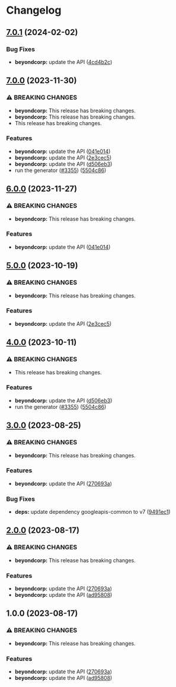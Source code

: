 # Changelog

## [7.0.1](https://github.com/googleapis/google-api-nodejs-client/compare/beyondcorp-v7.0.0...beyondcorp-v7.0.1) (2024-02-02)


### Bug Fixes

* **beyondcorp:** update the API ([4cd4b2c](https://github.com/googleapis/google-api-nodejs-client/commit/4cd4b2c617e6922fe4fa77039c3e9fce42416166))

## [7.0.0](https://github.com/googleapis/google-api-nodejs-client/compare/beyondcorp-v6.0.0...beyondcorp-v7.0.0) (2023-11-30)


### ⚠ BREAKING CHANGES

* **beyondcorp:** This release has breaking changes.
* **beyondcorp:** This release has breaking changes.
* This release has breaking changes.

### Features

* **beyondcorp:** update the API ([041e014](https://github.com/googleapis/google-api-nodejs-client/commit/041e014429761a059eba8015f3c8ea6ece4f2f2d))
* **beyondcorp:** update the API ([2e3cec5](https://github.com/googleapis/google-api-nodejs-client/commit/2e3cec50ad7c4e1cd7918cd8962adfb26fe68250))
* **beyondcorp:** update the API ([d506eb3](https://github.com/googleapis/google-api-nodejs-client/commit/d506eb3fdd4916386670af697bdd843f66ef6d62))
* run the generator ([#3355](https://github.com/googleapis/google-api-nodejs-client/issues/3355)) ([5504c86](https://github.com/googleapis/google-api-nodejs-client/commit/5504c86fd61740886047320e2ed70f02a164acd7))

## [6.0.0](https://github.com/googleapis/google-api-nodejs-client/compare/beyondcorp-v5.0.0...beyondcorp-v6.0.0) (2023-11-27)


### ⚠ BREAKING CHANGES

* **beyondcorp:** This release has breaking changes.

### Features

* **beyondcorp:** update the API ([041e014](https://github.com/googleapis/google-api-nodejs-client/commit/041e014429761a059eba8015f3c8ea6ece4f2f2d))

## [5.0.0](https://github.com/googleapis/google-api-nodejs-client/compare/beyondcorp-v4.0.0...beyondcorp-v5.0.0) (2023-10-19)


### ⚠ BREAKING CHANGES

* **beyondcorp:** This release has breaking changes.

### Features

* **beyondcorp:** update the API ([2e3cec5](https://github.com/googleapis/google-api-nodejs-client/commit/2e3cec50ad7c4e1cd7918cd8962adfb26fe68250))

## [4.0.0](https://github.com/googleapis/google-api-nodejs-client/compare/beyondcorp-v3.0.0...beyondcorp-v4.0.0) (2023-10-11)


### ⚠ BREAKING CHANGES

* This release has breaking changes.

### Features

* **beyondcorp:** update the API ([d506eb3](https://github.com/googleapis/google-api-nodejs-client/commit/d506eb3fdd4916386670af697bdd843f66ef6d62))
* run the generator ([#3355](https://github.com/googleapis/google-api-nodejs-client/issues/3355)) ([5504c86](https://github.com/googleapis/google-api-nodejs-client/commit/5504c86fd61740886047320e2ed70f02a164acd7))

## [3.0.0](https://github.com/googleapis/google-api-nodejs-client/compare/beyondcorp-v2.0.0...beyondcorp-v3.0.0) (2023-08-25)


### ⚠ BREAKING CHANGES

* **beyondcorp:** This release has breaking changes.

### Features

* **beyondcorp:** update the API ([270693a](https://github.com/googleapis/google-api-nodejs-client/commit/270693ad48fdd92ef619b11f1a014e034de9016e))


### Bug Fixes

* **deps:** update dependency googleapis-common to v7 ([9491ec1](https://github.com/googleapis/google-api-nodejs-client/commit/9491ec1cdc3c413e7d73edcfcd59cf5c28a7c855))

## [2.0.0](https://github.com/googleapis/google-api-nodejs-client/compare/beyondcorp-v1.0.0...beyondcorp-v2.0.0) (2023-08-17)


### ⚠ BREAKING CHANGES

* **beyondcorp:** This release has breaking changes.

### Features

* **beyondcorp:** update the API ([270693a](https://github.com/googleapis/google-api-nodejs-client/commit/270693ad48fdd92ef619b11f1a014e034de9016e))
* **beyondcorp:** update the API ([ad95808](https://github.com/googleapis/google-api-nodejs-client/commit/ad9580858539b0de6d5354e498eb3b180d03f854))

## 1.0.0 (2023-08-17)


### ⚠ BREAKING CHANGES

* **beyondcorp:** This release has breaking changes.

### Features

* **beyondcorp:** update the API ([270693a](https://github.com/googleapis/google-api-nodejs-client/commit/270693ad48fdd92ef619b11f1a014e034de9016e))
* **beyondcorp:** update the API ([ad95808](https://github.com/googleapis/google-api-nodejs-client/commit/ad9580858539b0de6d5354e498eb3b180d03f854))
